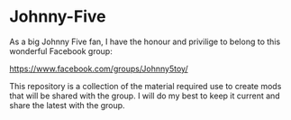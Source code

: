 # Johnny-Five
As a big Johnny Five fan, I have the honour and privilige to belong to this wonderful Facebook group:

https://www.facebook.com/groups/Johnny5toy/

This repository is a collection of the material required use to create mods that will be shared with the group.
I will do my best to keep it current and share the latest with the group.


